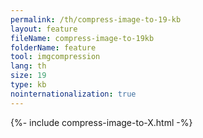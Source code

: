 ```yaml
---
permalink: /th/compress-image-to-19-kb
layout: feature
fileName: compress-image-to-19kb
folderName: feature
tool: imgcompression
lang: th
size: 19
type: kb
nointernationalization: true
---
```

{%- include compress-image-to-X.html -%}       
